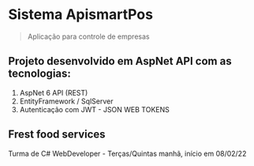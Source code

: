 # Sistema ApismartPos
> Aplicação para controle de empresas
## Projeto desenvolvido em AspNet API com as tecnologias:
1. AspNet 6 API (REST)
2. EntityFramework / SqlServer
3. Autenticação com JWT - JSON WEB TOKENS
## Frest food services
Turma de C# WebDeveloper - Terças/Quintas manhã, início em 08/02/22

